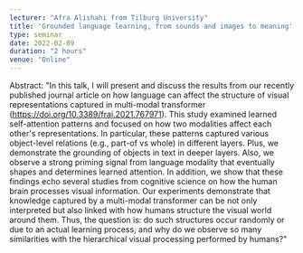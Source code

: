 ```yaml
---
lecturer: "Afra Alishahi from Tilburg University"
title: 'Grounded language learning, from sounds and images to meaning'
type: seminar
date: 2022-02-09
duration: "2 hours"
venue: "Online"
---
```


Abstract: "In this talk, I will present and discuss the results from our recently published journal article on how language can affect the structure of visual representations captured in multi-modal transformer (https://doi.org/10.3389/frai.2021.767971). This study examined learned self-attention patterns and focused on how two modalities affect each other's representations. In particular, these patterns captured various object-level relations (e.g., part-of vs whole) in different layers. Plus, we demonstrate the grounding of objects in text in deeper layers. Also, we observe a strong priming signal from language modality that eventually shapes and determines learned attention. In addition, we show that these findings echo several studies from cognitive science on how the human brain processes visual information. Our experiments demonstrate that knowledge captured by a multi-modal transformer can be not only interpreted but also linked with how humans structure the visual world around them. Thus, the question is: do such structures occur randomly or due to an actual learning process, and why do we observe so many similarities with the hierarchical visual processing performed by humans?"